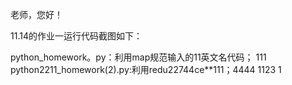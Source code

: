 老师，您好！

11.14的作业一运行代码截图如下：

python_homework。py：利用map规范输入的11英文名代码；
111
python2211_homework(2).py:利用redu22744ce**111；4444
1123
1

